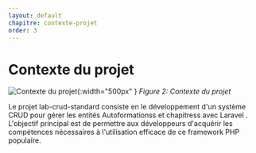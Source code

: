 ```yaml
---
layout: default
chapitre: contexte-projet
order: 3
---
```

# Contexte du projet

![Contexte du projet](/lab-crud-standard-yasmine/contexte-projet/images/contexteprojet.jpg){:width="500px" }
*Figure 2: Contexte du projet*
<!-- note -->
Le projet lab-crud-standard consiste en le développement d'un système CRUD pour gérer les entités Autoformationss et chapitress avec Laravel . L'objectif principal est de permettre aux développeurs d'acquérir les compétences nécessaires à l'utilisation efficace de ce framework PHP populaire.

<!-- new slide -->

